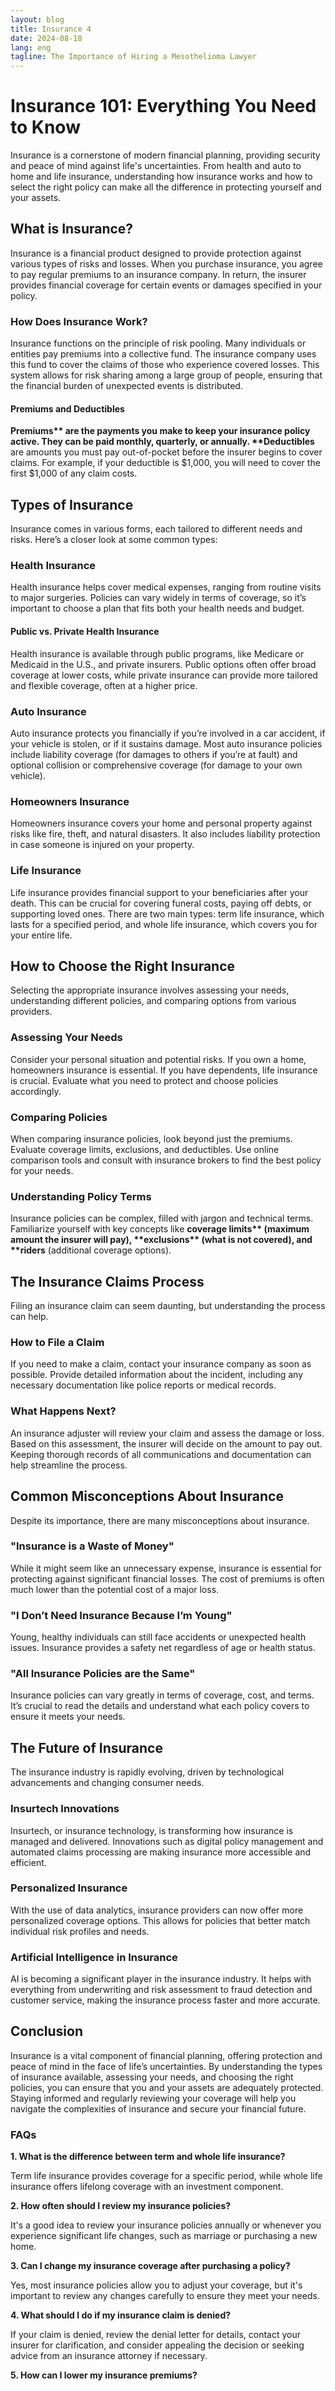 ```yaml
---
layout: blog
title: Insurance 4
date: 2024-08-18
lang: eng
tagline: The Importance of Hiring a Mesothelioma Lawyer
---
```

<body>

<p></p>
<p></p>
<h1>Insurance 101: Everything You Need to Know</h1>
<p></p>
<p>Insurance is a cornerstone of modern financial planning, providing security and peace of mind against life&#39;s uncertainties. From health and auto to home and life insurance, understanding how insurance works and how to select the right policy can make all the difference in protecting yourself and your assets.</p>
<p></p>
<h2>What is Insurance?</h2>
<p></p>
<p>Insurance is a financial product designed to provide protection against various types of risks and losses. When you purchase insurance, you agree to pay regular premiums to an insurance company. In return, the insurer provides financial coverage for certain events or damages specified in your policy.</p>
<p></p>
<h3>How Does Insurance Work?</h3>
<p></p>
<p>Insurance functions on the principle of risk pooling. Many individuals or entities pay premiums into a collective fund. The insurance company uses this fund to cover the claims of those who experience covered losses. This system allows for risk sharing among a large group of people, ensuring that the financial burden of unexpected events is distributed.</p>
<p></p>
<h4>Premiums and Deductibles</h4>
<p></p>
<p><strong>Premiums** are the payments you make to keep your insurance policy active. They can be paid monthly, quarterly, or annually. **Deductibles</strong> are amounts you must pay out-of-pocket before the insurer begins to cover claims. For example, if your deductible is $1,000, you will need to cover the first $1,000 of any claim costs.</p>
<p></p>
<h2>Types of Insurance</h2>
<p></p>
<p>Insurance comes in various forms, each tailored to different needs and risks. Here’s a closer look at some common types:</p>
<p></p>
<h3>Health Insurance</h3>
<p></p>
<p>Health insurance helps cover medical expenses, ranging from routine visits to major surgeries. Policies can vary widely in terms of coverage, so it’s important to choose a plan that fits both your health needs and budget.</p>
<p></p>
<h4>Public vs. Private Health Insurance</h4>
<p></p>
<p>Health insurance is available through public programs, like Medicare or Medicaid in the U.S., and private insurers. Public options often offer broad coverage at lower costs, while private insurance can provide more tailored and flexible coverage, often at a higher price.</p>
<p></p>
<h3>Auto Insurance</h3>
<p></p>
<p>Auto insurance protects you financially if you’re involved in a car accident, if your vehicle is stolen, or if it sustains damage. Most auto insurance policies include liability coverage (for damages to others if you’re at fault) and optional collision or comprehensive coverage (for damage to your own vehicle).</p>
<p></p>
<h3>Homeowners Insurance</h3>
<p></p>
<p>Homeowners insurance covers your home and personal property against risks like fire, theft, and natural disasters. It also includes liability protection in case someone is injured on your property.</p>
<p></p>
<h3>Life Insurance</h3>
<p></p>
<p>Life insurance provides financial support to your beneficiaries after your death. This can be crucial for covering funeral costs, paying off debts, or supporting loved ones. There are two main types: term life insurance, which lasts for a specified period, and whole life insurance, which covers you for your entire life.</p>
<p></p>
<h2>How to Choose the Right Insurance</h2>
<p></p>
<p>Selecting the appropriate insurance involves assessing your needs, understanding different policies, and comparing options from various providers.</p>
<p></p>
<h3>Assessing Your Needs</h3>
<p></p>
<p>Consider your personal situation and potential risks. If you own a home, homeowners insurance is essential. If you have dependents, life insurance is crucial. Evaluate what you need to protect and choose policies accordingly.</p>
<p></p>
<h3>Comparing Policies</h3>
<p></p>
<p>When comparing insurance policies, look beyond just the premiums. Evaluate coverage limits, exclusions, and deductibles. Use online comparison tools and consult with insurance brokers to find the best policy for your needs.</p>
<p></p>
<h3>Understanding Policy Terms</h3>
<p></p>
<p>Insurance policies can be complex, filled with jargon and technical terms. Familiarize yourself with key concepts like <strong>coverage limits** (maximum amount the insurer will pay), **exclusions** (what is not covered), and **riders</strong> (additional coverage options).</p>
<p></p>
<h2>The Insurance Claims Process</h2>
<p></p>
<p>Filing an insurance claim can seem daunting, but understanding the process can help.</p>
<p></p>
<h3>How to File a Claim</h3>
<p></p>
<p>If you need to make a claim, contact your insurance company as soon as possible. Provide detailed information about the incident, including any necessary documentation like police reports or medical records.</p>
<p></p>
<h3>What Happens Next?</h3>
<p></p>
<p>An insurance adjuster will review your claim and assess the damage or loss. Based on this assessment, the insurer will decide on the amount to pay out. Keeping thorough records of all communications and documentation can help streamline the process.</p>
<p></p>
<h2>Common Misconceptions About Insurance</h2>
<p></p>
<p>Despite its importance, there are many misconceptions about insurance.</p>
<p></p>
<h3>&quot;Insurance is a Waste of Money&quot;</h3>
<p></p>
<p>While it might seem like an unnecessary expense, insurance is essential for protecting against significant financial losses. The cost of premiums is often much lower than the potential cost of a major loss.</p>
<p></p>
<h3>&quot;I Don’t Need Insurance Because I’m Young&quot;</h3>
<p></p>
<p>Young, healthy individuals can still face accidents or unexpected health issues. Insurance provides a safety net regardless of age or health status.</p>
<p></p>
<h3>&quot;All Insurance Policies are the Same&quot;</h3>
<p></p>
<p>Insurance policies can vary greatly in terms of coverage, cost, and terms. It’s crucial to read the details and understand what each policy covers to ensure it meets your needs.</p>
<p></p>
<h2>The Future of Insurance</h2>
<p></p>
<p>The insurance industry is rapidly evolving, driven by technological advancements and changing consumer needs.</p>
<p></p>
<h3>Insurtech Innovations</h3>
<p></p>
<p>Insurtech, or insurance technology, is transforming how insurance is managed and delivered. Innovations such as digital policy management and automated claims processing are making insurance more accessible and efficient.</p>
<p></p>
<h3>Personalized Insurance</h3>
<p></p>
<p>With the use of data analytics, insurance providers can now offer more personalized coverage options. This allows for policies that better match individual risk profiles and needs.</p>
<p></p>
<h3>Artificial Intelligence in Insurance</h3>
<p></p>
<p>AI is becoming a significant player in the insurance industry. It helps with everything from underwriting and risk assessment to fraud detection and customer service, making the insurance process faster and more accurate.</p>
<p></p>
<h2>Conclusion</h2>
<p></p>
<p>Insurance is a vital component of financial planning, offering protection and peace of mind in the face of life’s uncertainties. By understanding the types of insurance available, assessing your needs, and choosing the right policies, you can ensure that you and your assets are adequately protected. Staying informed and regularly reviewing your coverage will help you navigate the complexities of insurance and secure your financial future.</p>
<p></p>
<p></p>
<h3>FAQs</h3>
<p></p>
<p><strong>1. What is the difference between term and whole life insurance?</strong></p>
<p></p>
<p>Term life insurance provides coverage for a specific period, while whole life insurance offers lifelong coverage with an investment component.</p>
<p></p>
<p><strong>2. How often should I review my insurance policies?</strong></p>
<p></p>
<p>It&#39;s a good idea to review your insurance policies annually or whenever you experience significant life changes, such as marriage or purchasing a new home.</p>
<p></p>
<p><strong>3. Can I change my insurance coverage after purchasing a policy?</strong></p>
<p></p>
<p>Yes, most insurance policies allow you to adjust your coverage, but it&#39;s important to review any changes carefully to ensure they meet your needs.</p>
<p></p>
<p><strong>4. What should I do if my insurance claim is denied?</strong></p>
<p></p>
<p>If your claim is denied, review the denial letter for details, contact your insurer for clarification, and consider appealing the decision or seeking advice from an insurance attorney if necessary.</p>
<p></p>
<p><strong>5. How can I lower my insurance premiums?</strong></p>
<p></p>
</body>
